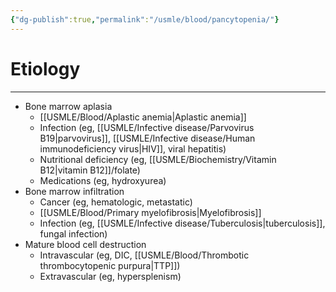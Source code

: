 ```yaml
---
{"dg-publish":true,"permalink":"/usmle/blood/pancytopenia/"}
---
```


# Etiology
---
- Bone marrow aplasia
	- [[USMLE/Blood/Aplastic anemia\|Aplastic anemia]]
	- Infection (eg, [[USMLE/Infective disease/Parvovirus B19\|parvovirus]], [[USMLE/Infective disease/Human immunodeficiency virus\|HIV]], viral hepatitis)
	- Nutritional deficiency (eg, [[USMLE/Biochemistry/Vitamin B12\|vitamin B12]]/folate)
	- Medications (eg, hydroxyurea)
- Bone marrow infiltration
	- Cancer (eg, hematologic, metastatic)
	- [[USMLE/Blood/Primary myelofibrosis\|Myelofibrosis]]
	- Infection (eg, [[USMLE/Infective disease/Tuberculosis\|tuberculosis]], fungal infection)
- Mature blood cell destruction
	- Intravascular (eg, DIC, [[USMLE/Blood/Thrombotic thrombocytopenic purpura\|TTP]])
	- Extravascular (eg, hypersplenism)

